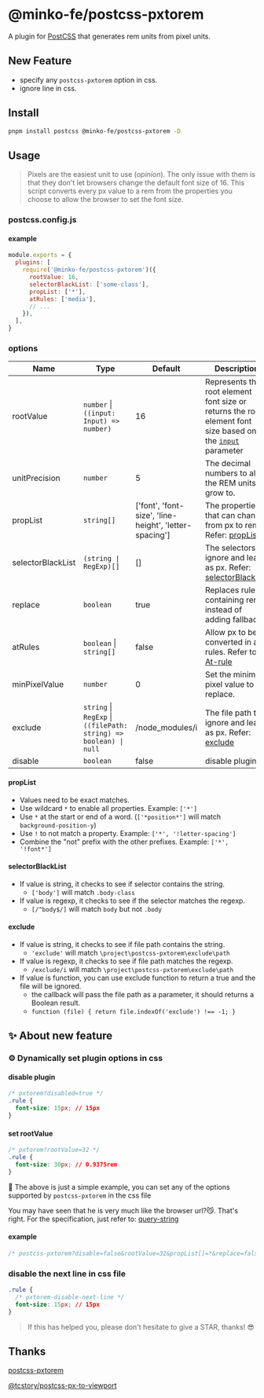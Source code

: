 # @minko-fe/postcss-pxtorem

A plugin for [PostCSS](https://github.com/ai/postcss) that generates rem units from pixel units.


## New Feature

- specify any `postcss-pxtorem` option in css.
- ignore line in css.

## Install

```bash
pnpm install postcss @minko-fe/postcss-pxtorem -D
```

## Usage

> Pixels are the easiest unit to use (*opinion*). The only issue with them is that they don't let browsers change the default font size of 16. This script converts every px value to a rem from the properties you choose to allow the browser to set the font size.

### postcss.config.js


#### example

```js
module.exports = {
  plugins: [
    require('@minko-fe/postcss-pxtorem')({
      rootValue: 16,
      selectorBlackList: ['some-class'],
      propList: ['*'],
      atRules: ['media'],
      // ...
    }),
  ],
}
```

### options

| Name | Type | Default | Description
|---------|----------|---------|---------
| rootValue | `number` \| `((input: Input) => number)` | 16 | Represents the root element font size or returns the root element font size based on the [`input`](https://api.postcss.org/Input.html) parameter
| unitPrecision | `number` | 5 | The decimal numbers to allow the REM units to grow to.
| propList | `string[]` | ['font', 'font-size', 'line-height', 'letter-spacing'] | The properties that can change from px to rem. Refer: [propList](#propList)
| selectorBlackList | `(string \| RegExp)[]` | [] | The selectors to ignore and leave as px. Refer: [selectorBlackList](#selectorBlackList)
| replace | `boolean` | true | Replaces rules containing rems instead of adding fallbacks.
| atRules | `boolean` \| `string[]` | false | Allow px to be converted in at-rules. Refer to [At-rule](https://developer.mozilla.org/en-US/docs/Web/CSS/At-rule)
| minPixelValue | `number` | 0 | Set the minimum pixel value to replace.
| exclude | `string` \| `RegExp` \| `((filePath: string) => boolean) \| null` | /node_modules/i | The file path to ignore and leave as px. Refer: [exclude](#exclude)
| disable | `boolean` | false |  disable plugin

#### propList

- Values need to be exact matches.
- Use wildcard `*` to enable all properties. Example: `['*']`
- Use `*` at the start or end of a word. (`['*position*']` will match `background-position-y`)
- Use `!` to not match a property. Example: `['*', '!letter-spacing']`
- Combine the "not" prefix with the other prefixes. Example: `['*', '!font*']`

#### selectorBlackList

- If value is string, it checks to see if selector contains the string.
  - `['body']` will match `.body-class`
- If value is regexp, it checks to see if the selector matches the regexp.
  - `[/^body$/]` will match `body` but not `.body`

#### exclude
- If value is string, it checks to see if file path contains the string.
  - `'exclude'` will match `\project\postcss-pxtorem\exclude\path`
- If value is regexp, it checks to see if file path matches the regexp.
  - `/exclude/i` will match `\project\postcss-pxtorem\exclude\path`
- If value is function, you can use exclude function to return a true and the file will be ignored.
  - the callback will pass the file path as  a parameter, it should returns a Boolean result.
  - `function (file) { return file.indexOf('exclude') !== -1; }`


## ✨ About new feature

### ⚙️ Dynamically set plugin options in css

#### disable plugin
```css
/* pxtorem?disabled=true */
.rule {
  font-size: 15px; // 15px
}
```

#### set rootValue
```css
/* pxtorem?rootValue=32 */
.rule {
  font-size: 30px; // 0.9375rem
}
```

🌰 The above is just a simple example, you can set any of the options supported by `postcss-pxtorem` in the css file

You may have seen that he is very much like the browser url?😼.
That's right. For the specification, just refer to: [query-string](https://github.com/sindresorhus/query-string)

#### example

```css
/* postcss-pxtorem?disable=false&rootValue=32&propList[]=*&replace=false&selectorBlackList[]=/some-class/i */
```

### disable the next line in css file
```css
.rule {
  /* pxtorem-disable-next-line */
  font-size: 15px; // 15px
}
```

> If this has helped you, please don't hesitate to give a STAR, thanks! 😎


## Thanks

[postcss-pxtorem](https://github.com/cuth/postcss-pxtorem)

[@tcstory/postcss-px-to-viewport](https://github.com/tcstory/postcss-px-to-viewport)
